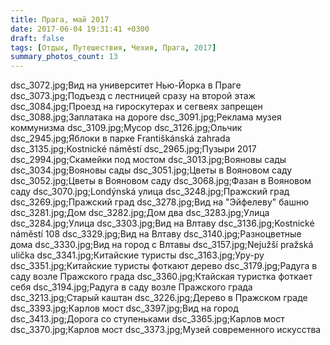 ```yaml
---
title: Прага, май 2017
date: 2017-06-04 19:31:41 +0300
draft: false
tags: [Отдых, Путешествия, Чехия, Прага, 2017]
summary_photos_count: 13
---
```

dsc_3072.jpg;Вид на университет Нью-Йорка в Праге
dsc_3073.jpg;Подъезд с лестницей сразу на второй этаж
dsc_3084.jpg;Проезд на гироскутерах и сегвеях запрещен
dsc_3088.jpg;Заплатака на дороге
dsc_3091.jpg;Реклама музея коммунизма
dsc_3109.jpg;Мусор
dsc_3126.jpg;Ольчик
dsc_2945.jpg;Яблоки в парке Františkánská zahrada
dsc_3135.jpg;Kostnické náměstí
dsc_2965.jpg;Пузыри 2017
dsc_2994.jpg;Скамейки под мостом
dsc_3013.jpg;Вояновы сады
dsc_3034.jpg;Вояновы сады
dsc_3051.jpg;Цветы в Вояновом саду
dsc_3052.jpg;Цветы в Вояновом саду
dsc_3068.jpg;Фазан в Вояновом саду
dsc_3070.jpg;Londýnská улица
dsc_3248.jpg;Пражский град
dsc_3269.jpg;Пражский град
dsc_3278.jpg;Вид на "Эйфелеву" башню
dsc_3281.jpg;Дом
dsc_3282.jpg;Дом два
dsc_3283.jpg;Улица
dsc_3284.jpg;Улица
dsc_3303.jpg;Вид на Влтаву
dsc_3136.jpg;Kostnické náměstí 108
dsc_3329.jpg;Вид на Влтаву
dsc_3140.jpg;Разноцветные дома
dsc_3330.jpg;Вид на город с Влтавы
dsc_3157.jpg;Nejužší pražská ulička
dsc_3341.jpg;Китайские туристы
dsc_3163.jpg;Уру-ру
dsc_3351.jpg;Китайские туристы фоткают дерево
dsc_3179.jpg;Радуга в саду возле Пражского града
dsc_3360.jpg;Ктайская туристка фоткает себя
dsc_3194.jpg;Радуга в саду возле Пражского града
dsc_3213.jpg;Старый каштан
dsc_3226.jpg;Дерево в Пражском граде
dsc_3393.jpg;Карлов мост
dsc_3397.jpg;Вид на город
dsc_3413.jpg;Дорога со ступеньками
dsc_3365.jpg;Карлов мост
dsc_3370.jpg;Карлов мост
dsc_3373.jpg;Музей современного искусства